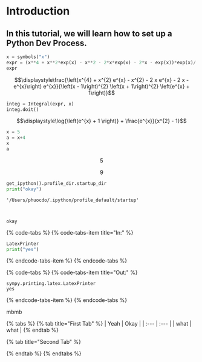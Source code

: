 # Introduction

## In this tutorial, we will learn how to set up a Python Dev Process.

```python
x = symbols("x")
expr = (x**4 + x**2*exp(x) - x**2 - 2*x*exp(x) - 2*x - exp(x))*exp(x)/((x - 1)**2*(x + 1)**2*(exp(x) + 1))
expr
```

$$\displaystyle\frac{\left(x^{4} + x^{2} e^{x} - x^{2} - 2 x e^{x} - 2 x - e^{x}\right) e^{x}}{\left(x - 1\right)^{2} \left(x + 1\right)^{2} \left(e^{x} + 1\right)}$$

```python
integ = Integral(expr, x)
integ.doit()
```

$$\displaystyle\log{\left(e^{x} + 1 \right)} + \frac{e^{x}}{x^{2} - 1}$$

```python
x = 5
a = x+4
x
a
```

$$\displaystyle5$$

$$\displaystyle9$$

```python
get_ipython().profile_dir.startup_dir
print("okay")
```

```text
'/Users/phuocdo/.ipython/profile_default/startup'



okay
```

{% code-tabs %}
{% code-tabs-item title="In:" %}
```python
LatexPrinter
print("yes")
```
{% endcode-tabs-item %}
{% endcode-tabs %}

{% code-tabs %}
{% code-tabs-item title="Out:" %}
```text
sympy.printing.latex.LatexPrinter
yes
```
{% endcode-tabs-item %}
{% endcode-tabs %}

mbmb

{% tabs %}
{% tab title="First Tab" %}
| Yeah | Okay |
| :--- | :--- |
| what | what |
{% endtab %}

{% tab title="Second Tab" %}

{% endtab %}
{% endtabs %}

